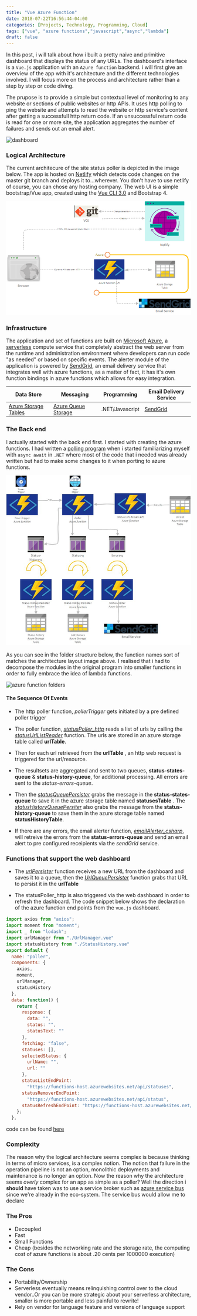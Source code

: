 ```yaml
---
title: "Vue Azure Function"
date: 2018-07-22T16:56:44-04:00
categories: [Projects, Technology, Programming, Cloud]
tags: ["vue", "azure functions","javascript","async","lambda"]
draft: false
---
```


In this post, i will talk about how i built a pretty naive and primitive dashboard that displays the status of any URLs. The dashboard's interface is a `Vue.js` application with an `Azure function` backend. i will first give an overview of the app with it's architecture and the different technologies involved. I will focus more on the process and architecture rather than a step by step or code diving.

The prupose is to provide a simple but contextual level of monitoring to any website or sections of public websites or http APIs.
It uses http polling to ping the website and attempts to read the website or http service's content after getting a successfull http return code.
If an unsuccessful return code is read for one or more site, the application aggregates the number of failures and sends out an email alert.

![dashboard](/img/status-dashboard.png)

### Logical Architecture

The current architecure of the site status poller is depicted in the image below.
The app is hosted on [Netlify](https://www.netlify.com) which detects code changes on the master git branch and deploys it to...wherever. You don't have to use netlify of course, you can chose any hosting company. The web UI is a simple bootstrap/Vue app, created using the [Vue CLI 3.0](https://cli.vuejs.org/)  and Bootstrap 4.

![architecture](https://github.com/asalomon-cpsc/site-status-web/raw/master/azure_poller_architecture.png
"architecture")


### Infrastructure
The application and set of functions are built on [Microsoft Azure](https://docs.microsoft.com/en-us/azure/azure-functions/), a [serverless](https://azure.microsoft.com/overview/serverless-computing/) compute service that completely abstract the web server from the runtime and administration environment where developers can run code "as needed" or based on specific events.
The alerter module of the application is powered by [SendGrid](https://sendgrid.com/), an email delivery service that integrates well with azure functions, as a matter of fact, it has it's own function bindings in azure functions which allows for easy integration.

| Data Store    | Messaging     | Programming | Email Delivery Service |
| ------------- | ------------- |------------| -----------------------
| [Azure Storage Tables](https://azure.microsoft.com/en-us/services/storage/tables/)  | [Azure Queue Storage](https://azure.microsoft.com/en-us/services/storage/queues/)  | .NET/Javascript | [SendGrid](https://sendgrid.com/) |



### The Back end
I actually started with the back end first. I started with creating the azure functions. I had written a [polling program](https://github.com/bizoton19/site-status-notification-csharp) when i started familiarizing myself with `async await` in `.NET` where most of the code that i needed was already written but had to make some changes to it when porting to azure functions.

![architecture](https://github.com/asalomon-cpsc/azure-functions/raw/master/azure_functions_architecture.jpg "architecture")

As you can see in the folder structure below, the function names sort of matches the architecture layout image above. I realised that i had to decompose the modules in the original program into smaller functions in order to fully embrace the idea of lambda functions.

![azure function folders](/img/az-func-folders.png)

#### The Sequence Of Events

* The http poller function, *pollerTrigger* gets initiated by a pre defined poller trigger
                                          
* The poller function, [*statusPoller_http*](https://github.com/asalomon-cpsc/azure-functions/blob/master/statusPoller_http/run.csx) reads a list of urls by calling the [*statusUrlListReader*](https://github.com/asalomon-cpsc/azure-functions/blob/master/statusSiteStateReader/run.csx) function. The urls are stored in an azure storage table called **urlTable**.

* Then for each url retrieved from the **urlTable** , an http web request is triggered for the url/resource.

* The resultsets are aggregated and sent to two queues, **status-states-queue** & **status-history-queue**, for additional processing. All errors are sent to the *status-errors-queue*.

* Then the [*statusQueuePersister*](https://github.com/asalomon-cpsc/azure-functions/blob/master/statusQueuePersister/run.csx)  grabs the message in the **status-states-queue** to save it in the azure storage table named **statusesTable** . The [*statusHistoryQueuePersiter*](https://github.com/asalomon-cpsc/azure-functions/blob/master/statusHistoryQueuePersister/run.csx) also grabs the message from the **status-history-queue** to save them in the azure storage table named **statusHistoryTable**.

* If there are any errors, the email alerter function, [*emailAlerter_csharp*](https://github.com/asalomon-cpsc/azure-functions/blob/master/emailAlerter_csharp/run.csx), will retreive the errors from the **status-errors-queue** and send an email alert to pre configured receipients via the *sendGrid* service.

### Functions that support the web dashboard

* The [*urlPersister*](https://github.com/asalomon-cpsc/azure-functions/blob/master/urlPersister/run.csx) function receives a new URL from the dashboard and saves it to a queue, then the [*UrlQueuePersister*](https://github.com/asalomon-cpsc/azure-functions/blob/master/statusQueuePersister/run.csx) function grabs that URL to persist it in the **urlTable**

* The statusPoller_http is also triggered via the web dashboard in order to refresh the dashboard. The code snippet below shows the declaration of the azure function end points from the `vue.js` dashboard.

```javascript
import axios from "axios";
import moment from "moment";
import _ from "lodash";
import urlManager from "./UrlManager.vue"
import statusHistory from "./StatusHistory.vue"
export default {
  name: "poller",
  components: {
    axios,
    moment,
    urlManager,
    statusHistory
  },
  data: function() {
    return {
      response: {
        data: "",
        status: "",
        statusText: ""
      },
      fetching: "false",
      statuses: [],
      selectedStatus: {
        urlName: "",
        url: ""
      },
      statusListEndPoint:
        "https://functions-host.azurewebsites.net/api/statuses",
      statusRemoverEndPoint:
        "https://functions-host.azurewebsites.net/api/status",
      statusRefreshEndPoint: "https://functions-host.azurewebsites.net/api/poller"
    };
  },


```
code can be found [here](https://github.com/asalomon-cpsc/site-status-web/blob/master/src/components/Poller.vue)

### Complexity

The reason why the logical architecture seems complex is because thinking in terms of micro services, is a complex notion. The notion that failure in the operation pipeline is not an option, monolithic deployments and maintenance is no longer an option.
Now the reason why the architecture seems *overly* complex for an app as simple as a poller? Well the direction i **should** have taken was to use a service broker such as [azure service bus](https://docs.microsoft.com/en-us/azure/azure-functions/functions-bindings-service-bus) since we're already in the eco-system. The service bus would allow me to declare 

### The Pros
* Decoupled
* Fast
* Small Functions
* Cheap (besides the networking rate and the storage rate, the computing cost of azure functions is about .20 cents per 1000000 execution)

### The Cons

* Portability/Ownership
* Serverless eventually means relinquishing control over to the cloud vendor..Or you can be more strategic about your serverless architecture, smaller is more portable and less painful to rewrite!
* Rely on vendor for language feature and versions of language support

